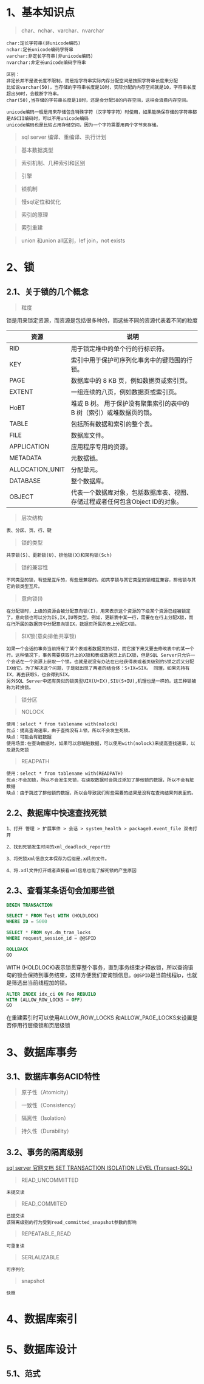 # 1、基本知识点

>char、nchar、varchar、nvarchar

    char:定长字符串(非unicode编码)
    nchar:定长unicode编码字符串
    varchar:非定长字符串(非unicode编码)
    nvarchar:非定长unicode编码字符串

    区别：
    非定长并不是说长度不限制，而是指字符串实际内存分配空间是按照字符串长度来分配
    比如说varchar(50)，当存储的字符串长度是10时，实际分配的内存空间就是10，字符串长度超出50时，会截断字符串。
    char(50),当存储的字符串长度是10时，还是会分配50的内存空间，这样会浪费内存空间。

    unicode编码一般是用来存储包含特殊字符（汉字等字符）时使用，如果能确保存储的字符串都是ASCII编码时，可以不用unicode编码
    unicode编码也是比较占用存储空间，因为一个字符需要用两个字节来存储。

>sql server 编译、重编译、执行计划 

>基本数据类型

>索引机制、几种索引和区别

>引擎

>锁机制

>慢sql定位和优化

>索引的原理

>索引重建

>union 和union all区别，lef join，not exists

# 2、锁

## 2.1、关于锁的几个概念
>粒度

锁是用来锁定资源，而资源是包括很多种的，而这些不同的资源代表着不同的粒度

|资源|说明|
|--|--|
|RID|用于锁定堆中的单个行的行标识符。
|KEY|索引中用于保护可序列化事务中的键范围的行锁。
|PAGE|数据库中的 8 KB 页，例如数据页或索引页。
|EXTENT|一组连续的八页，例如数据页或索引页。
|HoBT|堆或 B 树。 用于保护没有聚集索引的表中的 B 树（索引）或堆数据页的锁。
|TABLE|包括所有数据和索引的整个表。
|FILE|数据库文件。
|APPLICATION|应用程序专用的资源。
|METADATA|元数据锁。
|ALLOCATION_UNIT|分配单元。
|DATABASE|整个数据库。
|OBJECT|代表一个数据库对象，包括数据库表、视图、存储过程或者任何包含Object ID的对象。

>层次结构

    表、分区、页、行、键
>锁的类型

    共享锁(S)、更新锁(U)、排他锁(X)和架构锁(Sch)
>锁的兼容性

    不同类型的锁，有些是互斥的，有些是兼容的。如共享锁与其它类型的锁相互兼容，排他锁与其它的锁类型互斥。
>意向锁(I)

    在分配锁时，上级的资源会被分配意向锁(I)，用来表示这个资源的下级某个资源已经被锁定了。意向锁也可以分为IS,IX,IU等类型。例如，更新表中某一行，需要在在行上分配X锁，而在行所属的数据页中分配意向锁IX，数据页所属的表上分配IX锁。
>SIX锁(意向排他共享锁)

    如果一个会话的事务当前持有了某个表或者数据页的S锁，而它接下来又要去修改表中的某一个行。这种情况下，事务需要获取行上的X锁和表或数据页上的IX锁，但是SQL Server只允许一个会话在一个资源上获取一个锁。也就是说没有办法在已经获得表或者页级别的S锁之后又分配IX给它。为了解决这个问题，于是就出现了两者的结合体：S+IX=SIX。 同理，如果先持有IX，再去获取S，也会得到SIX。
    另外SQL Server中还有类似的锁类型UIX(U+IX),SIU(S+IU),机理也是一样的。这三种锁被称为转换锁。
>锁分区

>NOLOCK

    使用：select * from tablename with(nolock)
    优点：提高查询速率，由于查找没有上锁，所以不会发生死锁。
    缺点：可能会有脏数据
    使用场景:在查询数据时，如果可以忽略脏数据，可以使用with(nolock)来提高查找速率，以及避免死锁

>READPATH

    使用：select * from tablename with(READPATH)
    优点:不会加锁，所以不会发生死锁，在读取数据时会跳过添加了排他锁的数据，所以不会有脏数据
    缺点：由于跳过了排他锁的数据，所以会导致我们有些需要的结果是没有在查询结果列表里的。


## 2.2、数据库中快速查找死锁

    1、打开 管理 > 扩展事件 > 会话 > system_health > package0.event_file 双击打开

    2、找到死锁发生时间的xml_deadlock_report行

    3、将死锁xml信息文本保存为后缀是.xdl的文件。 

    4、将.xdl文件打开或者直接看xml信息也能了解死锁的产生原因

## 2.3、查看某条语句会加那些锁
```sql
BEGIN TRANSACTION

SELECT * FROM Test WITH (HOLDLOCK)
WHERE ID = 5000

SELECT * FROM sys.dm_tran_locks
WHERE request_session_id = @@SPID

ROLLBACK
GO
```
WITH (HOLDLOCK)表示锁贯穿整个事务，直到事务结束才释放锁，所以查询语句的锁会保持到事务结束，这样方便我们查询锁信息。`@@SPID`是当前线程ip，也就是筛选出当前线程加的锁。

```sql
ALTER INDEX idx_ci ON Foo REBUILD
WITH (ALLOW_ROW_LOCKS = OFF)
GO
```
在重建索引时可以使用ALLOW_ROW_LOCKS 和ALLOW_PAGE_LOCKS来设置是否停用行层级锁和页层级锁
# 3、数据库事务



## 3.1、数据库事务ACID特性

>原子性（Atomicity）

>一致性（Consistency）

>隔离性（Isolation）

>持久性（Durability）

## 3.2、事务的隔离级别

[sql server 官网文档 SET TRANSACTION ISOLATION LEVEL (Transact-SQL)](https://docs.microsoft.com/zh-cn/sql/t-sql/statements/set-transaction-isolation-level-transact-sql?view=sql-server-2017)

>READ_UNCOMMITTED

    未提交读

>READ_COMMITED

    已提交读
    该隔离级别的行为受到read_committed_snapshot参数的影响
>REPEATABLE_READ

    可重复读
>SERLALIZABLE

    可序列化
>snapshot

    快照

# 4、数据库索引



# 5、数据库设计

## 5.1、范式